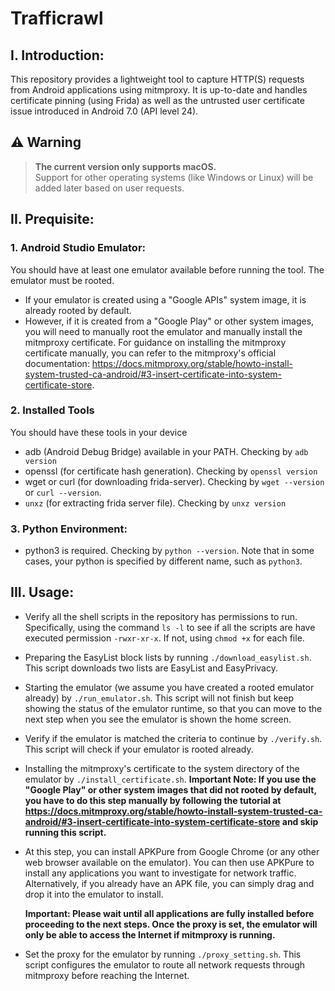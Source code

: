 # Trafficrawl

## I. Introduction:
This repository provides a lightweight tool to capture HTTP(S) requests from Android applications using mitmproxy. It is up-to-date and handles certificate pinning (using Frida) as well as the untrusted user certificate issue introduced in Android 7.0 (API level 24).

## ⚠️ Warning

> **The current version only supports macOS.**  
> Support for other operating systems (like Windows or Linux) will be added later based on user requests.


## II. Prequisite:
### 1. Android Studio Emulator:

You should have at least one emulator available before running the tool. The emulator must be rooted. 
- If your emulator is created using a "Google APIs" system image, it is already rooted by default. 
- However, if it is created from a "Google Play" or other system images, you will need to manually root the emulator and manually install the mitmproxy certificate. For guidance on installing the mitmproxy certificate manually, you can refer to the mitmproxy's official documentation: https://docs.mitmproxy.org/stable/howto-install-system-trusted-ca-android/#3-insert-certificate-into-system-certificate-store.

### 2. Installed Tools
You should have these tools in your device
- adb (Android Debug Bridge) available in your PATH. Checking by `adb version`
- openssl (for certificate hash generation). Checking by `openssl version`
- wget or curl (for downloading frida-server). Checking by `wget --version` or `curl --version`.
- `unxz` (for extracting frida server file). Checking by `unxz version`

### 3. Python Environment:
- python3 is required. Checking by `python --version`. Note that in some cases, your python is specified by different name, such as `python3`.

## III. Usage:
- Verify all the shell scripts in the repository has permissions to run. Specifically, using the command `ls -l` to see if all the scripts are have executed permission `-rwxr-xr-x`. If not, using `chmod +x` for each file.
- Preparing the EasyList block lists by running `./download_easylist.sh`. This script downloads two lists are EasyList and EasyPrivacy.
- Starting the emulator (we assume you have created a rooted emulator already) by `./run_emulator.sh`. This script will not finish but keep showing the status of the emulator runtime, so that you can move to the next step when you see the emulator is shown the home screen. 
- Verify if the emulator is matched the criteria to continue by `./verify.sh`. This script will check if your emulator is rooted already.
- Installing the mitmproxy's certificate to the system directory of the emulator by `./install_certificate.sh`. **Important Note: If you use the "Google Play" or other system images that did not rooted by default, you have to do this step manually by following the tutorial at https://docs.mitmproxy.org/stable/howto-install-system-trusted-ca-android/#3-insert-certificate-into-system-certificate-store and skip running this script.**
- At this step, you can install APKPure from Google Chrome (or any other web browser available on the emulator). You can then use APKPure to install any applications you want to investigate for network traffic. Alternatively, if you already have an APK file, you can simply drag and drop it into the emulator to install.

    **Important: Please wait until all applications are fully installed before proceeding to the next steps. Once the proxy is set, the emulator will only be able to access the Internet if mitmproxy is running.**

- Set the proxy for the emulator by running `./proxy_setting.sh`. This script configures the emulator to route all network requests through mitmproxy before reaching the Internet.
